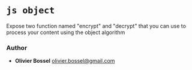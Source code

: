 

<!-- @namespace    sugar.js.crypt -->
<!-- @name    object -->

# ```js object ```


Expose two function named "encrypt" and "decrypt" that you can use to process your content using the object algorithm



### Author
- **Olivier Bossel** <a href="mailto:olivier.bossel@gmail.com">olivier.bossel@gmail.com</a> 

